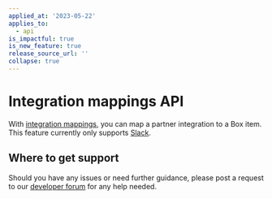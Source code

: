 ```yaml
---
applied_at: '2023-05-22'
applies_to:
  - api
is_impactful: true
is_new_feature: true
release_source_url: ''
collapse: true
---
```


# Integration mappings API 

With [integration mappings][1], you can map a partner integration
to a Box item. This feature currently only supports [Slack][2].

<!-- more -->

## Where to get support

Should you have any issues or need further guidance, please post a request to
our [developer forum][3] for any help needed.

[1]: r://integration-mappings
[2]: e://post-integration-mappings-slack
[3]: https://support.box.com/hc/en-us/community/topics/360001932973-Platform-and-Developer-Forum